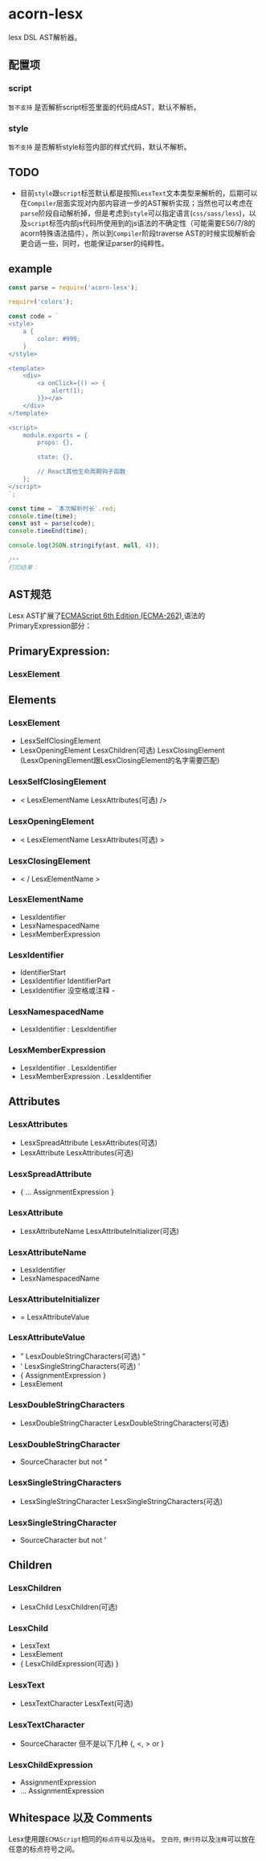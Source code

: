 # acorn-lesx

lesx DSL AST解析器。

## 配置项

### script

`暂不支持` 是否解析script标签里面的代码成AST，默认不解析。

### style

`暂不支持` 是否解析style标签内部的样式代码，默认不解析。

## TODO

- 目前`style`跟`script`标签默认都是按照`LesxText`文本类型来解析的，后期可以在`Compiler`层面实现对内部内容进一步的AST解析实现；当然也可以考虑在`parse`阶段自动解析掉，但是考虑到`style`可以指定语言(`css/sass/less`)，以及`script`标签内部js代码所使用到的js语法的不确定性（可能需要ES6/7/8的acorn特殊语法插件），所以到`Compiler`阶段traverse AST的时候实现解析会更合适一些，同时，也能保证parser的纯粹性。

## example

```javascript
const parse = require('acorn-lesx');

require('colors');

const code = `
<style>
    a {
        color: #999;
    }
</style>

<template>
    <div>
        <a onClick={() => {
            alert(1);
        }}></a>
    </div>
</template>

<script>
    module.exports = {
        props: {},

        state: {},

        // React其他生命周期钩子函数
    };
</script>
`;

const time = `本次解析时长`.red;
console.time(time);
const ast = parse(code);
console.timeEnd(time);

console.log(JSON.stringify(ast, null, 4));

/**
打印结果：

```


## AST规范

Lesx AST扩展了[ECMAScript 6th Edition (ECMA-262) ](http://www.ecma-international.org/ecma-262/6.0/)语法的PrimaryExpression部分：

## PrimaryExpression:

### LesxElement

## Elements

### LesxElement

- LesxSelfClosingElement 
- LesxOpeningElement LesxChildren(可选) LesxClosingElement  
(LesxOpeningElement跟LesxClosingElement的名字需要匹配)

### LesxSelfClosingElement

- < LesxElementName LesxAttributes(可选) />

### LesxOpeningElement

- < LesxElementName LesxAttributes(可选) >

### LesxClosingElement

- < / LesxElementName >

### LesxElementName

- LesxIdentifier
- LesxNamespacedName
- LesxMemberExpression

### LesxIdentifier

- IdentifierStart
- LesxIdentifier IdentifierPart
- LesxIdentifier 没空格或注释 -

### LesxNamespacedName

- LesxIdentifier : LesxIdentifier

### LesxMemberExpression

- LesxIdentifier . LesxIdentifier
- LesxMemberExpression . LesxIdentifier


## Attributes

### LesxAttributes

- LesxSpreadAttribute LesxAttributes(可选)
- LesxAttribute LesxAttributes(可选)

### LesxSpreadAttribute

- { ... AssignmentExpression }

### LesxAttribute

- LesxAttributeName LesxAttributeInitializer(可选)

### LesxAttributeName

- LesxIdentifier
- LesxNamespacedName

### LesxAttributeInitializer

- = LesxAttributeValue

### LesxAttributeValue

- " LesxDoubleStringCharacters(可选) "
- ' LesxSingleStringCharacters(可选) '
- { AssignmentExpression }
- LesxElement

### LesxDoubleStringCharacters

- LesxDoubleStringCharacter LesxDoubleStringCharacters(可选)

### LesxDoubleStringCharacter

- SourceCharacter but not "

### LesxSingleStringCharacters

- LesxSingleStringCharacter LesxSingleStringCharacters(可选)


### LesxSingleStringCharacter

- SourceCharacter but not '

## Children

### LesxChildren

- LesxChild LesxChildren(可选)

### LesxChild

- LesxText
- LesxElement
- { LesxChildExpression(可选) }

### LesxText

- LesxTextCharacter LesxText(可选)

### LesxTextCharacter

- SourceCharacter 但不是以下几种 {, <, > or }

### LesxChildExpression

- AssignmentExpression
- ... AssignmentExpression

## Whitespace 以及 Comments

Lesx使用跟`ECMAScript`相同的`标点符号`以及`括号`。 `空白符`, `换行符`以及`注释`可以放在任意的标点符号之间。
